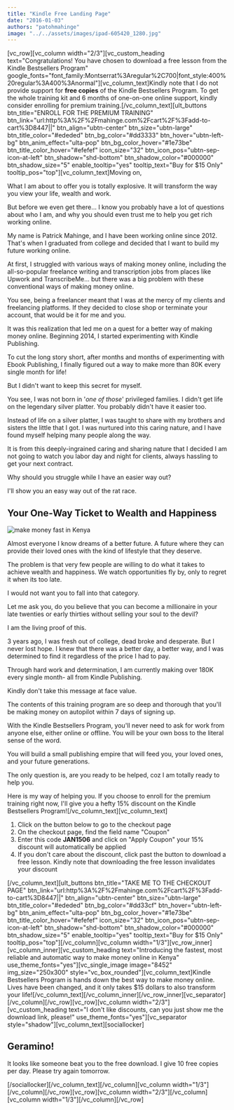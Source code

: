 ```yaml
---
title: "Kindle Free Landing Page"
date: "2016-01-03"
authors: "patohmahinge"
image: "../../assets/images/ipad-605420_1280.jpg"
---
```


\[vc\_row\]\[vc\_column width="2/3"\]\[vc\_custom\_heading text="Congratulations! You have chosen to download a free lesson from the Kindle Bestsellers Program" google\_fonts="font\_family:Montserrat%3Aregular%2C700|font\_style:400%20regular%3A400%3Anormal"\]\[vc\_column\_text\]Kindly note that I do not provide support for **free copies** of the Kindle Bestsellers Program. To get the whole training kit and 6 months of one-on-one online support, kindly consider enrolling for premium training.\[/vc\_column\_text\]\[ult\_buttons btn\_title="ENROLL FOR THE PREMIUM TRAINING" btn\_link="url:http%3A%2F%2Fmahinge.com%2Fcart%2F%3Fadd-to-cart%3D8447||" btn\_align="ubtn-center" btn\_size="ubtn-large" btn\_title\_color="#ededed" btn\_bg\_color="#dd3333" btn\_hover="ubtn-left-bg" btn\_anim\_effect="ulta-pop" btn\_bg\_color\_hover="#1e73be" btn\_title\_color\_hover="#efefef" icon\_size="32" btn\_icon\_pos="ubtn-sep-icon-at-left" btn\_shadow="shd-bottom" btn\_shadow\_color="#000000" btn\_shadow\_size="5" enable\_tooltip="yes" tooltip\_text="Buy for $15 Only" tooltip\_pos="top"\]\[vc\_column\_text\]Moving on,

What I am about to offer you is totally explosive. It will transform the way you view your life, wealth and work.

But before we even get there... I know you probably have a lot of questions about who I am, and why you should even trust me to help you get rich working online.

My name is Patrick Mahinge, and I have been working online since 2012. That's when I graduated from college and decided that I want to build my future working online.

At first, I struggled with various ways of making money online, including the all-so-popular freelance writing and transcription jobs from places like Upwork and TranscribeMe... but there was a big problem with these conventional ways of making money online.

You see, being a freelancer meant that I was at the mercy of my clients and freelancing platforms. If they decided to close shop or terminate your account, that would be it for me and you.

It was this realization that led me on a quest for a better way of making money online. Beginning 2014, I started experimenting with Kindle Publishing.

To cut the long story short, after months and months of experimenting with Ebook Publishing, I finally figured out a way to make more than 80K every single month for life!

But I didn't want to keep this secret for myself.

You see, I was not born in '_one of those_' privileged families. I didn't get life on the legendary silver platter. You probably didn't have it easier too.

Instead of life on a silver platter, I was taught to share with my brothers and sisters the little that I got. I was nurtured into this caring nature, and I have found myself helping many people along the way.

It is from this deeply-ingrained caring and sharing nature that I decided I am not going to watch you labor day and night for clients, always hassling to get your next contract.

Why should you struggle while I have an easier way out?

I'll show you an easy way out of the rat race.

## Your One-Way Ticket to Wealth and Happiness

![make money fast in Kenya](images/women-and-money.jpg)

Almost everyone I know dreams of a better future. A future where they can provide their loved ones with the kind of lifestyle that they deserve.

The problem is that very few people are willing to do what it takes to achieve wealth and happiness. We watch opportunities fly by, only to regret it when its too late.

I would not want you to fall into that category.

Let me ask you, do you believe that you can become a millionaire in your late twenties or early thirties without selling your soul to the devil?

I am the living proof of this.

3 years ago, I was fresh out of college, dead broke and desperate. But I never lost hope. I knew that there was a better day, a better way, and I was determined to find it regardless of the price I had to pay.

Through hard work and determination, I am currently making over 180K every single month- all from Kindle Publishing.

Kindly don't take this message at face value.

The contents of this training program are so deep and thorough that you'll be making money on autopilot within 7 days of signing up.

With the Kindle Bestsellers Program, you'll never need to ask for work from anyone else, either online or offline. You will be your own boss to the literal sense of the word.

You will build a small publishing empire that will feed you, your loved ones, and your future generations.

The only question is, are you ready to be helped, coz I am totally ready to help you.

Here is my way of helping you. If you choose to enroll for the premium training right now, I'll give you a hefty 15% discount on the Kindle Bestsellers Program!\[/vc\_column\_text\]\[vc\_column\_text\]

1. Click on the button below to go to the checkout page
2. On the checkout page, find the field name "Coupon"
3. Enter this code **JAN1506** and click on "Apply Coupon" your 15% discount will automatically be applied
4. If you don't care about the discount, click past the button to download a free lesson. Kindly note that downloading the free lesson invalidates your discount

\[/vc\_column\_text\]\[ult\_buttons btn\_title="TAKE ME TO THE CHECKOUT PAGE" btn\_link="url:http%3A%2F%2Fmahinge.com%2Fcart%2F%3Fadd-to-cart%3D8447||" btn\_align="ubtn-center" btn\_size="ubtn-large" btn\_title\_color="#ededed" btn\_bg\_color="#dd33cf" btn\_hover="ubtn-left-bg" btn\_anim\_effect="ulta-pop" btn\_bg\_color\_hover="#1e73be" btn\_title\_color\_hover="#efefef" icon\_size="32" btn\_icon\_pos="ubtn-sep-icon-at-left" btn\_shadow="shd-bottom" btn\_shadow\_color="#000000" btn\_shadow\_size="5" enable\_tooltip="yes" tooltip\_text="Buy for $15 Only" tooltip\_pos="top"\]\[/vc\_column\]\[vc\_column width="1/3"\]\[vc\_row\_inner\]\[vc\_column\_inner\]\[vc\_custom\_heading text="Introducing the fastest, most reliable and automatic way to make money online in Kenya" use\_theme\_fonts="yes"\]\[vc\_single\_image image="8452" img\_size="250x300" style="vc\_box\_rounded"\]\[vc\_column\_text\]Kindle Bestsellers Program is hands down the best way to make money online. Lives have been changed, and it only takes $15 dollars to also transform your life!\[/vc\_column\_text\]\[/vc\_column\_inner\]\[/vc\_row\_inner\]\[vc\_separator\]\[/vc\_column\]\[/vc\_row\]\[vc\_row\]\[vc\_column width="2/3"\]\[vc\_custom\_heading text="I don't like discounts, can you just show me the download link, please!" use\_theme\_fonts="yes"\]\[vc\_separator style="shadow"\]\[vc\_column\_text\]\[sociallocker\]

## Geramino!

It looks like someone beat you to the free download. I give 10 free copies per day. Please try again tomorrow.

\[/sociallocker\]\[/vc\_column\_text\]\[/vc\_column\]\[vc\_column width="1/3"\]\[/vc\_column\]\[/vc\_row\]\[vc\_row\]\[vc\_column width="2/3"\]\[/vc\_column\]\[vc\_column width="1/3"\]\[/vc\_column\]\[/vc\_row\]
